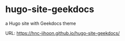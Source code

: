 # hugo-site-geekdocs

a Hugo site with Geekdocs theme

URL: https://hnc-jihoon.github.io/hugo-site-geekdocs/
